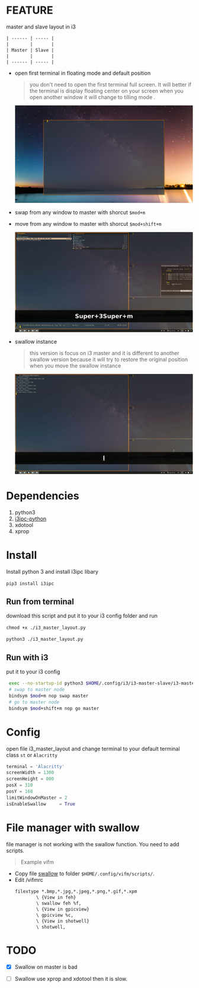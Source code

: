 # FEATURE

 master and slave layout in i3
```
| ------ | ----- |
|        |       |
| Master | Slave |
|        |       |
| ------ | ----- |
```
* open first terminal in floating mode and default position 
    > you don't need to open the first terminal full screen.
    > It will better if the terminal is display floating center on your screen
    > when you open another window it will change to tilling mode .

    ![first terminal display](./screenshot/first_terminal.png)
* swap from any window to master with shorcut `$mod+m`
* move from any window to master with shorcut `$mod+shift+m`

    ![swap master ](./screenshot/swap_master.gif)

* swallow instance 
    > this version is focus on i3 master and it is different to another swallow version 
    > because it will try to restore the original position when you move the swallow instance

    ![swallow vifm](./screenshot/swallow_vifm.gif)
# Dependencies

1. python3
2. [i3ipc-python](https://github.com/altdesktop/i3ipc-python)
3. xdotool
4. xprop


# Install

 Install python 3 and install i3ipc libary

 `pip3 install i3ipc`

## Run from terminal

 download this script and put it to your i3 config folder and run

`chmod +x ./i3_master_layout.py`

`python3 ./i3_master_layout.py`

## Run with i3

 put it to your i3 config

```bash
 exec --no-startup-id python3 $HOME/.config/i3/i3-master-slave/i3-master-layout.py
 # swap to master node
 bindsym $mod+m nop swap master 
 # go to master node
 bindsym $mod+shift+m nop go master 

 ```
# Config

open file i3_master_layout and change terminal to your default terminal class `st` or `Alacritty`

```python
terminal = 'Alacritty'
screenWidth = 1300
screenHeight = 800
posX = 310
posY = 160
limitWindowOnMaster = 2
isEnableSwallow     = True

```
# File manager with swallow 

 file manager is not working with the swallow function. You need to add scripts. 
 >Example vifm
 * Copy file [swallow](./swallow) to folder `$HOME/.config/vifm/scripts/`.
 * Edit /vifmrc 
    ```
    filextype *.bmp,*.jpg,*.jpeg,*.png,*.gif,*.xpm
            \ {View in feh}
            \ swallow feh %f,
            \ {View in gpicview}
            \ gpicview %c,
            \ {View in shotwell}
            \ shotwell,
    ```
# TODO

- [x] Swallow on master is bad

- [ ]  Swallow use xprop and xdotool then it is slow.

